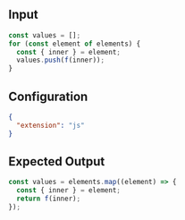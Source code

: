 
## Input
```javascript input
const values = [];
for (const element of elements) {
  const { inner } = element;
  values.push(f(inner));
}
```

## Configuration
```json configuration
{
  "extension": "js"
}
```

## Expected Output
```javascript expected output
const values = elements.map((element) => {
  const { inner } = element;
  return f(inner);
});
```
